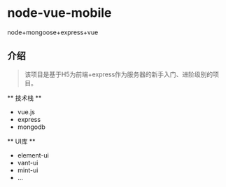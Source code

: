 # node-vue-mobile
node+mongoose+express+vue

## 介绍

> 该项目是基于H5为前端+express作为服务器的新手入门、进阶级别的项目。

** 技术栈 **
- vue.js
- express
- mongodb

** UI库 **
- element-ui
- vant-ui
- mint-ui
- ...
